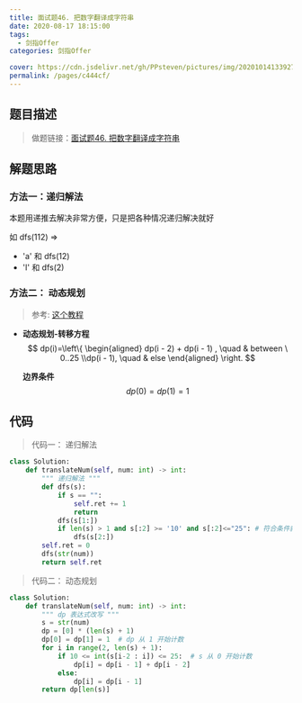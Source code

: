 ```yaml
---
title: 面试题46. 把数字翻译成字符串
date: 2020-08-17 18:15:00
tags: 
  - 剑指Offer
categories: 剑指Offer

cover: https://cdn.jsdelivr.net/gh/PPsteven/pictures/img/20201014133927.png
permalink: /pages/c444cf/
---
```


## 题目描述

> 做题链接：[面试题46. 把数字翻译成字符串](https://leetcode-cn.com/problems/ba-shu-zi-fan-yi-cheng-zi-fu-chuan-lcof/)

<!--more-->

## 解题思路

### 方法一：递归解法

本题用递推去解决非常方便，只是把各种情况递归解决就好

如 dfs(112) =>

- 'a' 和 dfs(12) 
- 'I'  和 dfs(2)            

### 方法二： 动态规划

> 参考:  [这个教程](https://leetcode-cn.com/problems/ba-shu-zi-fan-yi-cheng-zi-fu-chuan-lcof/solution/mian-shi-ti-46-ba-shu-zi-fan-yi-cheng-zi-fu-chua-6/)

- **动态规划-转移方程**
  $$
  dp(i)=\left\{ \begin{aligned} dp(i - 2) + dp(i - 1) , \quad & between \ 0..25 
   \\dp(i - 1), \quad & else \end{aligned} \right.
  $$


  **边界条件**
$$
  dp(0) = dp(1) = 1
$$


## 代码

> 代码一： 递归解法

```python
class Solution:
    def translateNum(self, num: int) -> int:
        """ 递归解法 """
        def dfs(s):
            if s == "": 
                self.ret += 1
                return 
            dfs(s[1:])
            if len(s) > 1 and s[:2] >= '10' and s[:2]<="25": # 符合条件就继续向下
                dfs(s[2:])
        self.ret = 0
        dfs(str(num))
        return self.ret
```

> 代码二： 动态规划

```python
class Solution:
    def translateNum(self, num: int) -> int:
        """ dp 表达式改写 """
        s = str(num)
        dp = [0] * (len(s) + 1)
        dp[0] = dp[1] = 1  # dp 从 1 开始计数
        for i in range(2, len(s) + 1): 
            if 10 <= int(s[i-2 : i]) <= 25:  # s 从 0 开始计数
                dp[i] = dp[i - 1] + dp[i - 2]
            else:
                dp[i] = dp[i - 1]
        return dp[len(s)]
```

